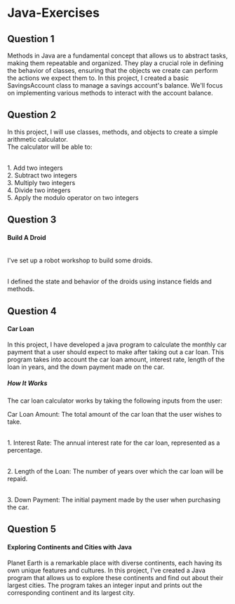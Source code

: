 # Java-Exercises
## Question 1
Methods in Java are a fundamental concept that allows us to abstract tasks, making them repeatable and organized. They play a crucial role in defining the behavior of classes, ensuring that the objects we create can perform the actions we expect them to. 
In this project, I created a basic SavingsAccount class to manage a savings account's balance. We'll focus on implementing various methods to interact with the account balance.

## Question 2
In this project, I will use classes, methods, and objects to create a simple arithmetic calculator. <br>
The calculator will be able to:

<br> 1. Add two integers
<br> 2. Subtract two integers
<br> 3. Multiply two integers
<br> 4. Divide two integers
<br> 5. Apply the modulo operator on two integers

## Question 3
#### Build A Droid
<br> I've set up a robot workshop to build some droids. 

<br> I defined the state and behavior of the droids using instance fields and methods.

## Question 4
#### Car Loan
In this project, I have developed a java program to calculate the monthly car payment that a user should expect to make after taking out a car loan. This program takes into account the car loan amount, interest rate, length of the loan in years, and the down payment made on the car.
<br>
##### How It Works
The car loan calculator works by taking the following inputs from the user: <br>

Car Loan Amount: The total amount of the car loan that the user wishes to take.

<br> 1. Interest Rate: The annual interest rate for the car loan, represented as a percentage.

<br> 2. Length of the Loan: The number of years over which the car loan will be repaid.

<br> 3. Down Payment: The initial payment made by the user when purchasing the car.

## Question 5
#### Exploring Continents and Cities with Java
Planet Earth is a remarkable place with diverse continents, each having its own unique features and cultures. In this project, I've created a Java program that allows us to explore these continents and find out about their largest cities. The program takes an integer input and prints out the corresponding continent and its largest city.
